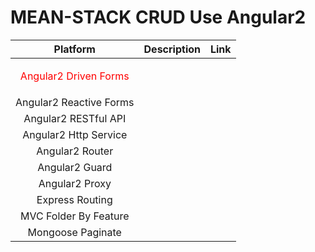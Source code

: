 # MEAN-STACK CRUD Use Angular2

 
| Platform                          | Description                                 | Link                             |
|:---------------------------------:|:-------------------------------------------:|:-----------------------------------|
| <p style="color:red">Angular2 Driven Forms  </p> |                                           |                         |
| Angular2 Reactive Forms              |                                             |                                    |
| Angular2 RESTful API              |                                             |                                    |
| Angular2 Http Service             |                                             |                                    |
| Angular2 Router              |                                             |                                    |
| Angular2 Guard             |                                             |                                    |
| Angular2 Proxy              |                                             |                                    |
| Express Routing            |                                             |                                    |
| MVC Folder By Feature             |                                             |                                    |
| Mongoose Paginate            |                                             |                                    |
